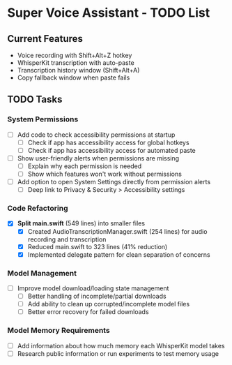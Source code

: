 # Super Voice Assistant - TODO List

## Current Features

- Voice recording with Shift+Alt+Z hotkey
- WhisperKit transcription with auto-paste
- Transcription history window (Shift+Alt+A)
- Copy fallback window when paste fails

## TODO Tasks

### System Permissions
- [ ] Add code to check accessibility permissions at startup
  - [ ] Check if app has accessibility access for global hotkeys
  - [ ] Check if app has accessibility access for automated paste
- [ ] Show user-friendly alerts when permissions are missing
  - [ ] Explain why each permission is needed
  - [ ] Show which features won't work without permissions
- [ ] Add option to open System Settings directly from permission alerts
  - [ ] Deep link to Privacy & Security > Accessibility settings

### Code Refactoring
- [x] **Split main.swift** (549 lines) into smaller files
  - [x] Created AudioTranscriptionManager.swift (254 lines) for audio recording and transcription
  - [x] Reduced main.swift to 323 lines (41% reduction)
  - [x] Implemented delegate pattern for clean separation of concerns

### Model Management
- [ ] Improve model download/loading state management
  - [ ] Better handling of incomplete/partial downloads
  - [ ] Add ability to clean up corrupted/incomplete model files
  - [ ] Better error recovery for failed downloads

### Model Memory Requirements
- [ ] Add information about how much memory each WhisperKit model takes
- [ ] Research public information or run experiments to test memory usage